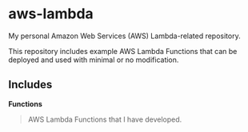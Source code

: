 # aws-lambda

My personal Amazon Web Services (AWS) Lambda-related repository.

This repository includes example AWS Lambda Functions that can be deployed and used with minimal or no modification.

## Includes

**Functions**
> AWS Lambda Functions that I have developed.
